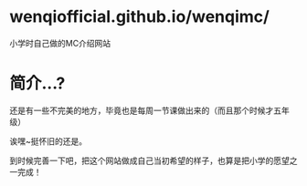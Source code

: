 # wenqiofficial.github.io/wenqimc/
小学时自己做的MC介绍网站
# 简介...?
还是有一些不完美的地方，毕竟也是每周一节课做出来的（而且那个时候才五年级）

诶嘿~挺怀旧的还是。

到时候完善一下吧，把这个网站做成自己当初希望的样子，也算是把小学的愿望之一完成！